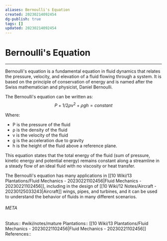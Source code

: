 ```yaml
---
aliases: Bernoulli's Equation
created: 20230214092454
dg-publish: true
tags: []
updated: 20230214092454
---
```

# Bernoulli's Equation
---
Bernoulli's equation is a fundamental equation in fluid dynamics that relates the pressure, velocity, and elevation of a fluid flowing through a system. It is based on the principle of conservation of energy and is named after the Swiss mathematician and physicist, Daniel Bernoulli.

The Bernoulli's equation can be written as:
$$P + 1/2 ρ v^2 + ρ g h = constant$$

Where:
- P is the pressure of the fluid
- ρ is the density of the fluid
- v is the velocity of the fluid
- g is the acceleration due to gravity
- h is the height of the fluid above a reference plane.

This equation states that the total energy of the fluid (sum of pressure, kinetic energy and potential energy) remains constant along a streamline in a steady flow of an ideal fluid with no viscosity or heat transfer.

The Bernoulli's equation has many applications in [[10 Wiki/13 Plantations/Fluid Mechanics - 20230221102456\|Fluid Mechanics - 20230221102456]], including in the design of [[10 Wiki/12 Notes/Aircraft - 20230125033243\|Aircraft]] wings, pipes, and turbines, and it can be used to understand the behavior of fluids in many different scenarios.



###### META
Status:: #wiki/notes/mature 
Plantations:: [[10 Wiki/13 Plantations/Fluid Mechanics - 20230221102456\|Fluid Mechanics - 20230221102456]]
References:: 
